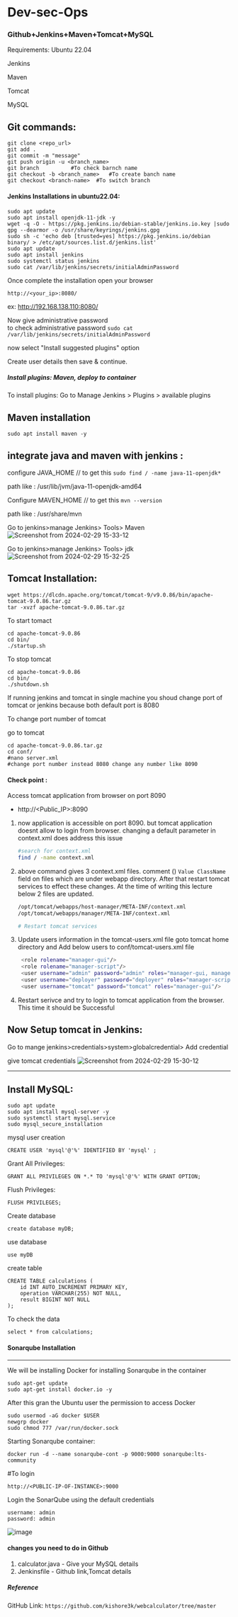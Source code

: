 # Dev-sec-Ops
### Github+Jenkins+Maven+Tomcat+MySQL
Requirements:
Ubuntu 22.04

Jenkins

Maven

Tomcat

MySQL

Git commands:
------------

```
git clone <repo_url>
git add .
git commit -m "message"
git push origin -u <branch_name>
git branch 			#To check barnch name
git checkout -b <branch_name> 	#To create banch name
git checkout <branch-name> 	#To switch branch
```

#### Jenkins Installations in ubuntu22.04:

```
sudo apt update
sudo apt install openjdk-11-jdk -y
wget -q -O - https://pkg.jenkins.io/debian-stable/jenkins.io.key |sudo gpg --dearmor -o /usr/share/keyrings/jenkins.gpg
sudo sh -c 'echo deb [trusted=yes] https://pkg.jenkins.io/debian binary/ > /etc/apt/sources.list.d/jenkins.list'
sudo apt update
sudo apt install jenkins
sudo systemctl status jenkins
sudo cat /var/lib/jenkins/secrets/initialAdminPassword
```
Once complete the installation open your browser 
```
http://<your_ip>:8080/
```
ex: http://192.168.138.110:8080/

Now give administrative password  
to check administrative password ```sudo cat /var/lib/jenkins/secrets/initialAdminPassword```

now select "Install suggested plugins" option 

Create user details then save & continue.

##### Install plugins: Maven, deploy to container
To install plugins: Go to Manage Jenkins > Plugins > available plugins

Maven installation
-----------------
```
sudo apt install maven -y
```
integrate java and maven with jenkins :
---------------------------------------
configure JAVA_HOME // to get this ```sudo find / -name java-11-openjdk*```

path like : /usr/lib/jvm/java-11-openjdk-amd64


Configure MAVEN_HOME // to get this ```mvn --version```

path like : /usr/share/mvn

Go to jenkins>manage Jenkins> Tools> Maven
![Screenshot from 2024-02-29 15-33-12](https://github.com/beeru405/webcalc-java/assets/101712802/8d4879a5-0e31-419e-bb04-032acc3fc225)

Go to jenkins>manage Jenkins> Tools> jdk
![Screenshot from 2024-02-29 15-32-25](https://github.com/beeru405/webcalc-java/assets/101712802/8fd6e732-9792-4e69-90fd-8bdd955c5324)

Tomcat Installation:
------------------
```
wget https://dlcdn.apache.org/tomcat/tomcat-9/v9.0.86/bin/apache-tomcat-9.0.86.tar.gz
tar -xvzf apache-tomcat-9.0.86.tar.gz
```
To start tomact 
```
cd apache-tomcat-9.0.86
cd bin/
./startup.sh
```
To stop tomcat
```
cd apache-tomcat-9.0.86
cd bin/
./shutdown.sh
```

If running jenkins and tomcat in single machine you shoud change port of tomcat or jenkins because both default port is 8080

To change port number of tomcat

go to tomcat 
```
cd apache-tomcat-9.0.86.tar.gz
cd conf/
#nano server.xml
#change port number instead 8080 change any number like 8090
```
#### Check point :
Access tomcat application from browser on port 8090  
 - http://<Public_IP>:8090

1. now application is accessible on port 8090. but tomcat application doesnt allow to login from browser. changing a default parameter in context.xml does address this issue
   ```sh
   #search for context.xml
   find / -name context.xml
   ```
1. above command gives 3 context.xml files. comment (<!-- & -->) `Value ClassName` field on files which are under webapp directory. 
After that restart tomcat services to effect these changes. 
At the time of writing this lecture below 2 files are updated. 
   ```sh 
   /opt/tomcat/webapps/host-manager/META-INF/context.xml
   /opt/tomcat/webapps/manager/META-INF/context.xml
   
   # Restart tomcat services
   ```
1. Update users information in the tomcat-users.xml file
goto tomcat home directory and Add below users to conf/tomcat-users.xml file
   ```sh
	<role rolename="manager-gui"/>
	<role rolename="manager-script"/>
	<user username="admin" password="admin" roles="manager-gui, manager-script"/>
	<user username="deployer" password="deployer" roles="manager-script"/>
	<user username="tomcat" password="tomcat" roles="manager-gui"/>
   ```
1. Restart serivce and try to login to tomcat application from the browser. This time it should be Successful

Now Setup tomcat in Jenkins:
---------------------------
Go to mange jenkins>credentials>system>globalcredential> Add credential

give tomcat credentials
![Screenshot from 2024-02-29 15-30-12](https://github.com/beeru405/webcalc-java/assets/101712802/625c1ee2-7ceb-4d51-ac88-0d76e21c0e77)



-------
Install MySQL:
--------------
```
sudo apt update
sudo apt install mysql-server -y
sudo systemctl start mysql.service
sudo mysql_secure_installation
```
mysql user creation
```
CREATE USER 'mysql'@'%' IDENTIFIED BY 'mysql' ;
```
Grant All Privileges:
```
GRANT ALL PRIVILEGES ON *.* TO 'mysql'@'%' WITH GRANT OPTION;
```
Flush Privileges:
```
FLUSH PRIVILEGES;
```
Create database 
```
create database myDB;
```
use database
```
use myDB
```
create table
```
CREATE TABLE calculations (
    id INT AUTO_INCREMENT PRIMARY KEY,
    operation VARCHAR(255) NOT NULL,
    result BIGINT NOT NULL
);
```

To check the data 
```
select * from calculations;
```
#### Sonarqube Installation
-----------------------------
We will be installing Docker for installing Sonarqube in the container
```
sudo apt-get update
sudo apt-get install docker.io -y
```

After this gran the Ubuntu user the permission to access Docker
```
sudo usermod -aG docker $USER
newgrp docker
sudo chmod 777 /var/run/docker.sock
```
Starting Sonarqube container:
```
docker run -d --name sonarqube-cont -p 9000:9000 sonarqube:lts-community
```
#To login
```
http://<PUBLIC-IP-OF-INSTANCE>:9000
```
Login the SonarQube using the default credentials
```
username: admin
password: admin
```
![image](https://github.com/beeru405/webcalc-java/assets/101712802/b2d8cfcf-3bba-4a64-862e-a0fa507e9213)


#### changes you need to do in Github
1. calculator.java - Give your MySQL details
2. Jenkinsfile - Github link,Tomcat details

##### Reference
GitHub Link: ```https://github.com/kishore3k/webcalculator/tree/master```
